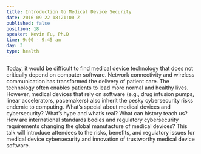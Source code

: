```yaml
---
title: Introduction to Medical Device Security
date: 2016-09-22 18:21:00 Z
published: false
position: 18
speaker: Kevin Fu, Ph.D
time: 9:00 - 9:45 am
day: 3
type: health
---
```


Today, it would be difficult to find medical device technology that does not critically depend on computer software. Network connectivity and wireless communication has transformed the delivery of patient care. The technology often enables patients to lead more normal and healthy lives. However, medical devices that rely on software (e.g., drug infusion pumps, linear accelerators, pacemakers) also inherit the pesky cybersecurity risks endemic to computing. What’s special about medical devices and cybersecurity? What’s hype and what’s real? What can history teach us? How are international standards bodies and regulatory cybersecurity requirements changing the global manufacture of medical devices? This talk will introduce attendees to the risks, benefits, and regulatory issues for medical device cybersecurity and innovation of trustworthy medical device software.